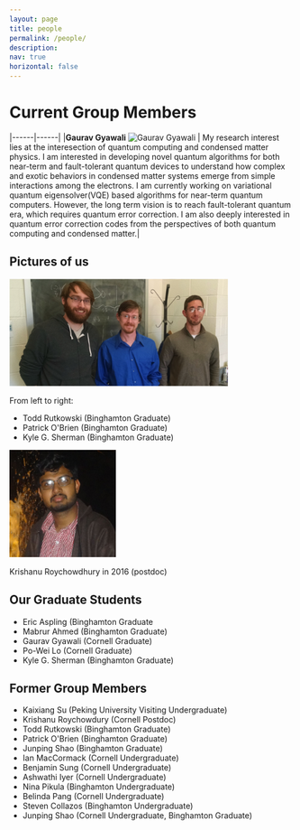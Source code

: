 ```yaml
---
layout: page
title: people
permalink: /people/
description: 
nav: true
horizontal: false
---
```


# Current Group Members
|------|------|
|**Gaurav Gyawali** ![Gaurav Gyawali]({{site.baseurl}}/assets/img/Gaurav_Gyawali.jpg)     | My research interest lies at the interesection of quantum computing and condensed matter physics. I am interested in developing novel quantum algorithms for both near-term and fault-tolerant quantum devices to understand how complex and exotic behaviors in condensed matter systems emerge from simple interactions among the electrons. I am currently working on variational quantum eigensolver(VQE) based algorithms for near-term quantum computers. However, the long term vision is to reach fault-tolerant quantum era, which requires quantum error correction. I am also deeply interested in quantum error correction codes from the perspectives of both quantum computing and condensed matter.|

 ## Pictures of us
<img src="/assets/img/Lawler_Group_Graduate Students_Fall_2016.png" alt="Todd, Kyle and Pat in 2015" height = 190 width="388" />

From left to right:
- Todd Rutkowski (Binghamton Graduate)
- Patrick O'Brien (Binghamton Graduate)
- Kyle G. Sherman (Binghamton Graduate)

<img src="/assets/img/KrishanuRoyChowdury.jpg" alt="Krishanu Roychowdhury in 2016" height=190 width=189 />

Krishanu Roychowdhury in 2016 (postdoc)

## Our Graduate Students
- Eric Aspling (Binghamton Graduate
- Mabrur Ahmed (Binghamton Graduate)
- Gaurav Gyawali (Cornell Graduate)
- Po-Wei Lo (Cornell Graduate)
- Kyle G. Sherman (Binghamton Graduate)

## Former Group Members
- Kaixiang Su (Peking University Visiting Undergraduate)
- Krishanu Roychowdury (Cornell Postdoc)
- Todd Rutkowski (Binghamton Graduate)
- Patrick O'Brien (Binghamton Graduate)
- Junping Shao (Binghamton Graduate)
- Ian MacCormack (Cornell Undergraduate)
- Benjamin Sung (Cornell Undergraduate)
- Ashwathi Iyer (Cornell Undergraduate)
- Nina Pikula (Binghamton Undergraduate)
- Belinda Pang (Cornell Undergraduate)
- Steven Collazos (Binghamton Undergraduate)
- Junping Shao (Cornell Undergraduate, Binghamton Graduate)
